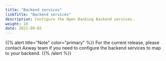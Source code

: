```yaml
---
title: "Backend services"
linkTitle: "Backend services"
description: Configure the Open Banking Backend services.
weight: 10
date: 2021-09-02
---
```


{{% alert title="Note" color="primary" %}}
For the current release, please contact Axway team if you need to configure the backend services to map to your backend.
{{% /alert %}}

<!--

TODO

  -->